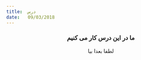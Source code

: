 ```yaml
---
title:  درس
date:   09/03/2018
---
```


### <center>ما در این درس کار می کنیم</center>
<center>لطفا بعدا بیا</center>